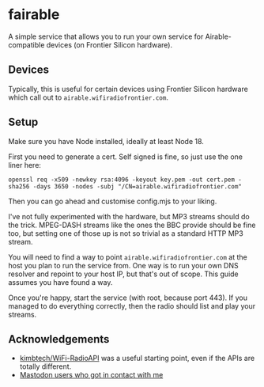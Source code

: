 # fairable

A simple service that allows you to run your own service for Airable-compatible devices (on Frontier Silicon hardware).

## Devices

Typically, this is useful for certain devices using Frontier Silicon hardware which call out to `airable.wifiradiofrontier.com`.

## Setup

Make sure you have Node installed, ideally at least Node 18.

First you need to generate a cert. Self signed is fine, so just use the one liner here:

`openssl req -x509 -newkey rsa:4096 -keyout key.pem -out cert.pem -sha256 -days 3650 -nodes -subj "/CN=airable.wifiradiofrontier.com"`

Then you can go ahead and customise config.mjs to your liking.

I've not fully experimented with the hardware, but MP3 streams should do the trick. MPEG-DASH streams like the ones the BBC provide should
be fine too, but setting one of those up is not so trivial as a standard HTTP MP3 stream.

You will need to find a way to point `airable.wifiradiofrontier.com` at the host you plan to run the service from. One way is to run
your own DNS resolver and repoint to your host IP, but that's out of scope. This guide assumes you have found a way.

Once you're happy, start the service (with root, because port 443). If you managed to do everything correctly, then the radio
should list and play your streams.

## Acknowledgements

- [kimbtech/WiFi-RadioAPI](https://github.com/kimbtech/WiFi-RadioAPI) was a useful starting point, even if the APIs are totally different.
- [Mastodon users who got in contact with me](https://mastodon.half-shot.uk/@halfy/110967351685629045)